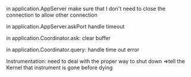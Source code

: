 in application.AppServer
    make sure that I don't need to close the connection to allow other connection






in application.AppServer.askPort
    handle timeout

in application.Coordinator.ask:
    clear buffer

in application.Coordinator.query:
    handle time out error




Instrumentation:
    need to deal with the proper way to shut down
    =>tell the Kernel that instrument is gone before dying